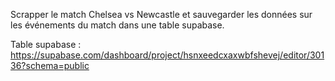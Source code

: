 Scrapper le match Chelsea vs Newcastle et sauvegarder les données sur les événements du match dans une table supabase.

Table supabase : https://supabase.com/dashboard/project/hsnxeedcxaxwbfshevej/editor/30136?schema=public
